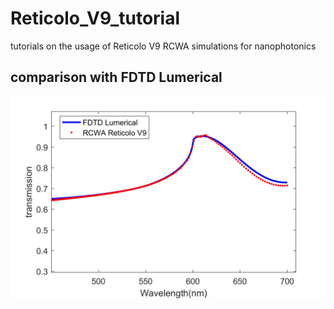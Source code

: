 # Reticolo_V9_tutorial
tutorials on the usage of Reticolo V9 RCWA simulations for nanophotonics

## comparison with FDTD Lumerical
![Comparison](https://github.com/MarkMa1990/Reticolo_V9_tutorial/blob/main/untitled.png)
